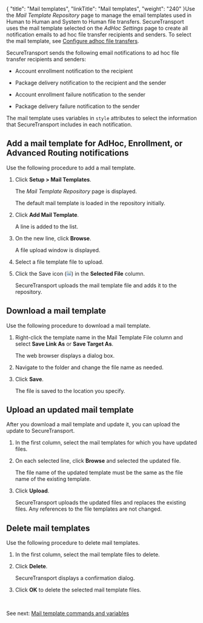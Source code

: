 {
    "title": "Mail templates",
    "linkTitle": "Mail templates",
    "weight": "240"
}Use the *Mail Template Repository* page to manage the email templates used in Human to Human and System to Human file transfers. SecureTransport uses the mail template selected on the *AdHoc Settings* page to create all notification emails to ad hoc file transfer recipients and senders. To select the mail template, see [Configure adhoc file transfers](../t_st_adhocconfiguration).



SecureTransport sends the following email notifications to ad hoc file transfer recipients and senders:



-   Account enrollment notification to the recipient

-   Package delivery notification to the recipient and the sender

-   Account enrollment failure notification to the sender

-   Package delivery failure notification to the sender



The mail template uses variables in `style` attributes to select the information that SecureTransport includes in each notification.



## Add a mail template for AdHoc, Enrollment, or Advanced Routing notifications



Use the following procedure to add a mail template.



1.  Click **Setup > Mail Templates**.  

    The *Mail Template Repository* page is displayed.  

    The default mail template is loaded in the repository initially.

2.  Click **Add Mail Template**.  

    A line is added to the list.

3.  On the new line, click **Browse**.  

    A file upload window is displayed.

4.  Select a file template file to upload.

5.  Click the Save icon (![Save](SaveIcon_13x13.png)) in the **Selected File** column.  

    SecureTransport uploads the mail template file and adds it to the repository.



## Download a mail template



Use the following procedure to download a mail template.



1.  Right-click the template name in the Mail Template File column and select **Save Link As** or **Save Target As**.  

    The web browser displays a dialog box.

2.  Navigate to the folder and change the file name as needed.

3.  Click **Save**.  

    The file is saved to the location you specify.



## Upload an updated mail template



After you download a mail template and update it, you can upload the update to SecureTransport.



1.  In the first column, select the mail templates for which you have updated files.

2.  On each selected line, click **Browse** and selected the updated file.  

    The file name of the updated template must be the same as the file name of the existing template.

3.  Click **Upload**.  

    SecureTransport uploads the updated files and replaces the existing files. Any references to the file templates are not changed.



## Delete mail templates



Use the following procedure to delete mail templates.



1.  In the first column, select the mail template files to delete.

2.  Click **Delete**.  

    SecureTransport displays a confirmation dialog.

3.  Click **OK** to delete the selected mail template files.



 



See next: [Mail template commands and variables](c_st_mail_template_commands_variables)

